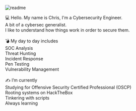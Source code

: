 ![readme](https://user-images.githubusercontent.com/61192900/148376207-7f709875-53aa-469d-b6c1-53c254d24153.jpg)


💻 Hello. My name is Chris, I'm a Cybersecurity Engineer.<br/>
A bit of a cybersec generalist.<br/>
I like to understand how things work in order to secure them.<br/>
<br/>
💣 My day to day includes<br/>
SOC Analysis<br/>
Threat Hunting<br/>
Incident Response<br/>
Pen Testing<br/>
Vulnerability Management<br/>
<br/>
✍️ I’m currently<br/>
Studying for Offensive Security Certified Professional (OSCP)<br/>
Rooting systems on HackTheBox<br/>
Tinkering with scripts<br/>
Always learning<br/>

<!--
**chrisrpetrie/chrisrpetrie** is a ✨ _special_ ✨ repository because its `README.md` (this file) appears on your GitHub profile.

Here are some ideas to get you started:

- 🔭 I’m currently working on ...
- 🌱 I’m currently learning ...
- 👯 I’m looking to collaborate on ...
- 🤔 I’m looking for help with ...
- 💬 Ask me about ...
- 📫 How to reach me: ...
- 😄 Pronouns: ...
- ⚡ Fun fact: ...
-->

